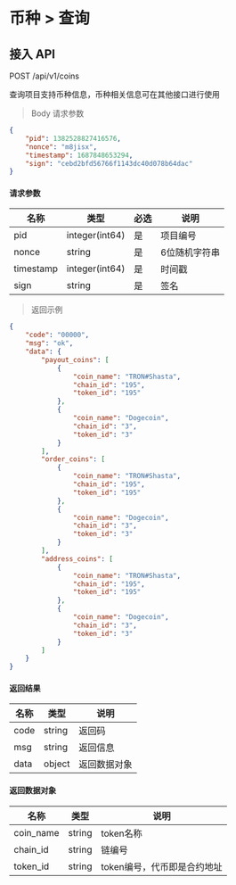# 币种 > 查询

## 接入 API

POST /api/v1/coins

查询项目支持币种信息，币种相关信息可在其他接口进行使用

> Body 请求参数

```json
{
    "pid": 1382528827416576,
    "nonce": "m8jisx",
    "timestamp": 1687848653294,
    "sign": "cebd2bfd56766f1143dc40d078b64dac"
}
```

#### 请求参数

| 名称        | 类型             | 必选 | 说明      |
| --------- | -------------- | -- | ------- |
| pid       | integer(int64) | 是  | 项目编号    |
| nonce     | string         | 是  | 6位随机字符串 |
| timestamp | integer(int64) | 是  | 时间戳     |
| sign      | string         | 是  | 签名      |

> 返回示例

```json
{
    "code": "00000",
    "msg": "ok",
    "data": {
        "payout_coins": [
            {
                "coin_name": "TRON#Shasta",
                "chain_id": "195",
                "token_id": "195"
            },
            {
                "coin_name": "Dogecoin",
                "chain_id": "3",
                "token_id": "3"
            }
        ],
        "order_coins": [
            {
                "coin_name": "TRON#Shasta",
                "chain_id": "195",
                "token_id": "195"
            },
            {
                "coin_name": "Dogecoin",
                "chain_id": "3",
                "token_id": "3"
            }
        ],
        "address_coins": [
            {
                "coin_name": "TRON#Shasta",
                "chain_id": "195",
                "token_id": "195"
            },
            {
                "coin_name": "Dogecoin",
                "chain_id": "3",
                "token_id": "3"
            }
        ]
    }
}
```

#### 返回结果

| 名称   | 类型     | 说明     |
| ---- | ------ | ------ |
| code | string | 返回码    |
| msg  | string | 返回信息   |
| data | object | 返回数据对象 |

#### 返回数据对象

| 名称         | 类型     | 说明               |
| ---------- | ------ | ---------------- |
| coin\_name | string | token名称          |
| chain\_id  | string | 链编号              |
| token\_id  | string | token编号，代币即是合约地址 |
